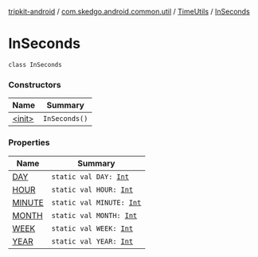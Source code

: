 [tripkit-android](../../../index.md) / [com.skedgo.android.common.util](../../index.md) / [TimeUtils](../index.md) / [InSeconds](./index.md)

# InSeconds

`class InSeconds`

### Constructors

| Name | Summary |
|---|---|
| [&lt;init&gt;](-init-.md) | `InSeconds()` |

### Properties

| Name | Summary |
|---|---|
| [DAY](-d-a-y.md) | `static val DAY: `[`Int`](https://kotlinlang.org/api/latest/jvm/stdlib/kotlin/-int/index.html) |
| [HOUR](-h-o-u-r.md) | `static val HOUR: `[`Int`](https://kotlinlang.org/api/latest/jvm/stdlib/kotlin/-int/index.html) |
| [MINUTE](-m-i-n-u-t-e.md) | `static val MINUTE: `[`Int`](https://kotlinlang.org/api/latest/jvm/stdlib/kotlin/-int/index.html) |
| [MONTH](-m-o-n-t-h.md) | `static val MONTH: `[`Int`](https://kotlinlang.org/api/latest/jvm/stdlib/kotlin/-int/index.html) |
| [WEEK](-w-e-e-k.md) | `static val WEEK: `[`Int`](https://kotlinlang.org/api/latest/jvm/stdlib/kotlin/-int/index.html) |
| [YEAR](-y-e-a-r.md) | `static val YEAR: `[`Int`](https://kotlinlang.org/api/latest/jvm/stdlib/kotlin/-int/index.html) |
